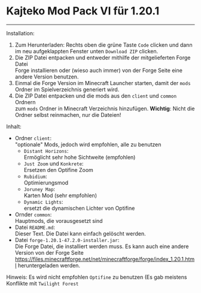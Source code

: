 # Kajteko Mod Pack VI für 1.20.1

---

Installation:
1. Zum Herunterladen: Rechts oben die grüne Taste `Code` clicken und dann \
   im neu aufgeklappten Fenster unten `Download ZIP` clicken.
2. Die ZIP Datei entpacken und entweder mithilfe der mitgelieferten Forge Datei \
   Forge installieren oder (wieso auch immer) von der Forge Seite eine andere Version benutzen. 
3. Einmal die Forge Version im Minecraft Launcher starten, damit der `mods` Ordner
   im Spielverzeichnis generiert wird.
4. Die ZIP Datei entpacken und die mods aus den `client` und `common` Ordnern \
   zum `mods` Ordner in Minecraft Verzeichnis hinzufügen.
   **Wichtig**: Nicht die Ordner selbst reinmachen, nur die Dateien!

Inhalt:
- Ordner `client`: \
  "optionale" Mods, jedoch wird empfohlen, alle zu benutzen
  - `Distant Horizons`: \
    Ermöglicht sehr hohe Sichtweite (empfohlen)
  - `Just Zoom` und `Konkrete`: \
    Ersetzen den Optifine Zoom
  - `Rubidium`: \
    Optimierungsmod
  - `Joruney Map`: \
    Karten Mod (sehr empfohlen)
  - `Dynamic Lights`: \
    ersetzt die dynamischen Lichter von Optifine
- Ornder `common`: \
  Hauptmods, die vorausgesetzt sind
- Datei `README.md`: \
  Dieser Text. Die Datei kann einfach gelöscht werden.
- Datei `forge-1.20.1-47.2.0-installer.jar`: \
  Die Forge Datei, die installiert werden muss.
  Es kann auch eine andere Version von der Forge Seite https://files.minecraftforge.net/net/minecraftforge/forge/index_1.20.1.html heruntergeladen werden.

Hinweis:
Es wird nicht empfohlen `Optifine` zu benutzen
(Es gab meistens Konflikte mit `Twilight Forest`
